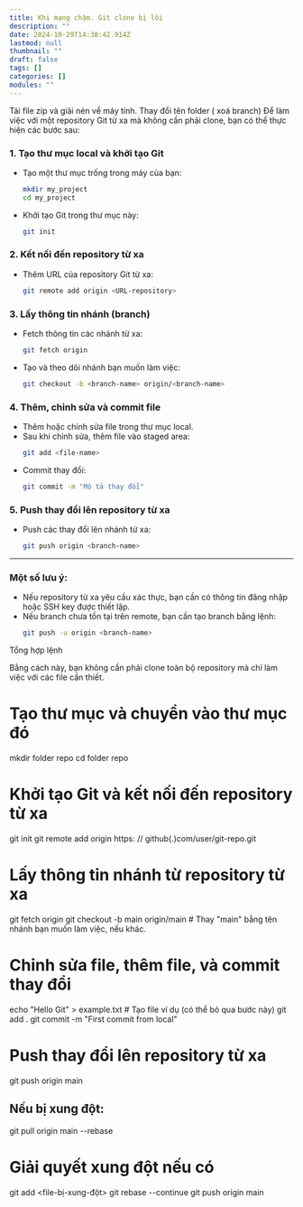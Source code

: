 ```yaml
---
title: Khi mạng chậm. Git clone bị lõi
description: ""
date: 2024-10-29T14:38:42.914Z
lastmod: null
thumbnail: ""
draft: false
tags: []
categories: []
modules: ""
---
```

Tải file zip và giải nén về máy tính. Thay đổi tên folder ( xoá branch) 
Để làm việc với một repository Git từ xa mà không cần phải clone, bạn có thể thực hiện các bước sau:

### 1. **Tạo thư mục local và khởi tạo Git**
   - Tạo một thư mục trống trong máy của bạn:
     ```bash
     mkdir my_project
     cd my_project
     ```
   - Khởi tạo Git trong thư mục này:
     ```bash
     git init
     ```

### 2. **Kết nối đến repository từ xa**
   - Thêm URL của repository Git từ xa:
     ```bash
     git remote add origin <URL-repository>
     ```

### 3. **Lấy thông tin nhánh (branch)**
   - Fetch thông tin các nhánh từ xa:
     ```bash
     git fetch origin
     ```
   - Tạo và theo dõi nhánh bạn muốn làm việc:
     ```bash
     git checkout -b <branch-name> origin/<branch-name>
     ```

### 4. **Thêm, chỉnh sửa và commit file**
   - Thêm hoặc chỉnh sửa file trong thư mục local.
   - Sau khi chỉnh sửa, thêm file vào staged area:
     ```bash
     git add <file-name>
     ```
   - Commit thay đổi:
     ```bash
     git commit -m "Mô tả thay đổi"
     ```

### 5. **Push thay đổi lên repository từ xa**
   - Push các thay đổi lên nhánh từ xa:
     ```bash
     git push origin <branch-name>
     ```

---

### Một số lưu ý:
- Nếu repository từ xa yêu cầu xác thực, bạn cần có thông tin đăng nhập hoặc SSH key được thiết lập.
- Nếu branch chưa tồn tại trên remote, bạn cần tạo branch bằng lệnh:
  ```bash
  git push -u origin <branch-name>
  ```

Tổng hợp lệnh

Bằng cách này, bạn không cần phải clone toàn bộ repository mà chỉ làm việc với các file cần thiết.
# Tạo thư mục và chuyển vào thư mục đó
mkdir folder repo
cd folder repo

# Khởi tạo Git và kết nối đến repository từ xa
git init
git remote add origin https: // github(.)com/user/git-repo.git

# Lấy thông tin nhánh từ repository từ xa
git fetch origin
git checkout -b main origin/main  # Thay "main" bằng tên nhánh bạn muốn làm việc, nếu khác.

# Chỉnh sửa file, thêm file, và commit thay đổi
echo "Hello Git" > example.txt   # Tạo file ví dụ (có thể bỏ qua bước này)
git add .
git commit -m "First commit from local"

# Push thay đổi lên repository từ xa
git push origin main

## Nếu bị xung đột:

git pull origin main --rebase
# Giải quyết xung đột nếu có
git add <file-bị-xung-đột>
git rebase --continue
git push origin main
